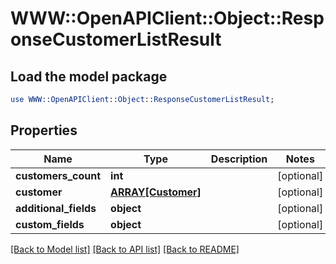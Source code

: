 # WWW::OpenAPIClient::Object::ResponseCustomerListResult

## Load the model package
```perl
use WWW::OpenAPIClient::Object::ResponseCustomerListResult;
```

## Properties
Name | Type | Description | Notes
------------ | ------------- | ------------- | -------------
**customers_count** | **int** |  | [optional] 
**customer** | [**ARRAY[Customer]**](Customer.md) |  | [optional] 
**additional_fields** | **object** |  | [optional] 
**custom_fields** | **object** |  | [optional] 

[[Back to Model list]](../README.md#documentation-for-models) [[Back to API list]](../README.md#documentation-for-api-endpoints) [[Back to README]](../README.md)


